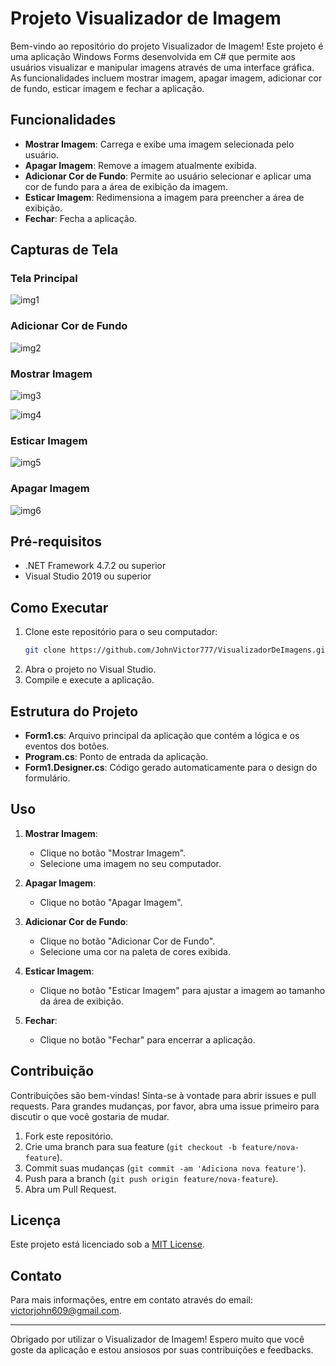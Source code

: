 # Projeto Visualizador de Imagem

Bem-vindo ao repositório do projeto Visualizador de Imagem! Este projeto é uma aplicação Windows Forms desenvolvida em C# que permite aos usuários visualizar e manipular imagens através de uma interface gráfica. As funcionalidades incluem mostrar imagem, apagar imagem, adicionar cor de fundo, esticar imagem e fechar a aplicação.

## Funcionalidades

- **Mostrar Imagem**: Carrega e exibe uma imagem selecionada pelo usuário.
- **Apagar Imagem**: Remove a imagem atualmente exibida.
- **Adicionar Cor de Fundo**: Permite ao usuário selecionar e aplicar uma cor de fundo para a área de exibição da imagem.
- **Esticar Imagem**: Redimensiona a imagem para preencher a área de exibição.
- **Fechar**: Fecha a aplicação.

## Capturas de Tela

### Tela Principal
![img1](https://github.com/JohnVictor777/VisualizadorDeImagens/assets/126363638/12a931c6-7781-41c5-80b6-393d3ab403ff)

### Adicionar Cor de Fundo
![img2](https://github.com/JohnVictor777/VisualizadorDeImagens/assets/126363638/6f4e2385-16b6-4cb4-8717-f460d1278ee1)

### Mostrar Imagem
![img3](https://github.com/JohnVictor777/VisualizadorDeImagens/assets/126363638/72218229-dbcf-41db-81a5-4990294b30d5)

![img4](https://github.com/JohnVictor777/VisualizadorDeImagens/assets/126363638/528abe04-9eb6-4e9e-b3bc-eb4bb33ac862)

### Esticar Imagem
![img5](https://github.com/JohnVictor777/VisualizadorDeImagens/assets/126363638/2566a118-3316-4437-b205-68a87783ade5)

### Apagar Imagem
![img6](https://github.com/JohnVictor777/VisualizadorDeImagens/assets/126363638/863ee734-141c-42b5-8f17-e648671b50bb)

## Pré-requisitos

- .NET Framework 4.7.2 ou superior
- Visual Studio 2019 ou superior

## Como Executar

1. Clone este repositório para o seu computador:
    ```sh
    git clone https://github.com/JohnVictor777/VisualizadorDeImagens.git
    
    ```
2. Abra o projeto no Visual Studio.
3. Compile e execute a aplicação.

## Estrutura do Projeto

- **Form1.cs**: Arquivo principal da aplicação que contém a lógica e os eventos dos botões.
- **Program.cs**: Ponto de entrada da aplicação.
- **Form1.Designer.cs**: Código gerado automaticamente para o design do formulário.

## Uso

1. **Mostrar Imagem**:
   - Clique no botão "Mostrar Imagem".
   - Selecione uma imagem no seu computador.

2. **Apagar Imagem**:
   - Clique no botão "Apagar Imagem".

3. **Adicionar Cor de Fundo**:
   - Clique no botão "Adicionar Cor de Fundo".
   - Selecione uma cor na paleta de cores exibida.

4. **Esticar Imagem**:
   - Clique no botão "Esticar Imagem" para ajustar a imagem ao tamanho da área de exibição.

5. **Fechar**:
   - Clique no botão "Fechar" para encerrar a aplicação.

## Contribuição

Contribuições são bem-vindas! Sinta-se à vontade para abrir issues e pull requests. Para grandes mudanças, por favor, abra uma issue primeiro para discutir o que você gostaria de mudar.

1. Fork este repositório.
2. Crie uma branch para sua feature (`git checkout -b feature/nova-feature`).
3. Commit suas mudanças (`git commit -am 'Adiciona nova feature'`).
4. Push para a branch (`git push origin feature/nova-feature`).
5. Abra um Pull Request.

## Licença

Este projeto está licenciado sob a [MIT License](LICENSE).

## Contato

Para mais informações, entre em contato através do email: [victorjohn609@gmail.com](victorjohn609@gmail.com).

---

Obrigado por utilizar o Visualizador de Imagem! Espero muito que você goste da aplicação e estou ansiosos por suas contribuições e feedbacks.
